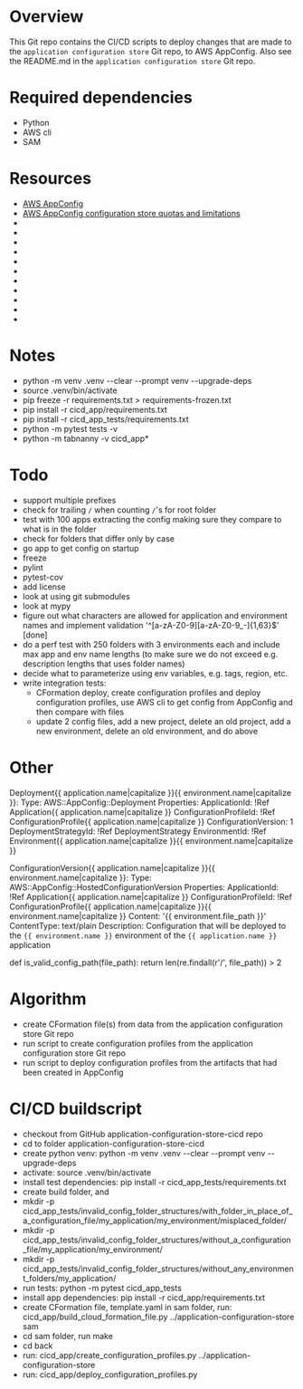 # Overview
This Git repo contains the CI/CD scripts to deploy changes that are made to the `application configuration store` Git repo, to AWS AppConfig.
Also see the README.md in the `application configuration store` Git repo.

# Required dependencies
- Python
- AWS cli
- SAM

# Resources
- [AWS AppConfig](<https://docs.aws.amazon.com/appconfig/latest/userguide/what-is-appconfig.html>)
- [AWS AppConfig configuration store quotas and limitations](<https://docs.aws.amazon.com/appconfig/latest/userguide/appconfig-free-form-configurations-creating.html#appconfig-creating-configuration-and-profile-quotas>)
- [](<>)
- [](<https://docs.python.org/3/library/venv.html>)
- [](<https://realpython.com/primer-on-jinja-templating/>)
- [](<https://realpython.com/pytest-python-testing/>)
- [](<https://github.com/github/gitignore>)
- [](<https://choosealicense.com>)
- [](<https://dbader.org/blog/write-a-great-readme-for-your-github-project>)
- [](<>)
- [](<>)
- [](<>)
- [](<>)

# Notes
- python -m venv .venv --clear --prompt venv --upgrade-deps
- source .venv/bin/activate
- pip freeze -r requirements.txt > requirements-frozen.txt
- pip install -r cicd_app/requirements.txt
- pip install -r cicd_app_tests/requirements.txt
- python -m pytest tests -v
- python -m tabnanny -v cicd_app*

# Todo
- support multiple prefixes
- check for trailing `/` when counting `/`'s for root folder
- test with 100 apps extracting the config making sure they compare to what is in the folder
- check for folders that differ only by case
- go app to get config on startup
- freeze
- pylint
- pytest-cov
- add license
- look at using git submodules
- look at mypy
- figure out what characters are allowed for application and environment names and implement validation '^[a-zA-Z0-9][a-zA-Z0-9_\-]{1,63}$' [done]
- do a perf test with 250 folders with 3 environments each and include max app and env name lengths (to make sure we do not exceed e.g. description lengths that
  uses folder names)
- decide what to parameterize using env variables, e.g. tags, region, etc.
- write integration tests:
  - CFormation deploy, create configuration profiles and deploy configuration profiles, use AWS cli to get config from AppConfig and then compare with files 
  - update 2 config files, add a new project, delete an old project, add a new environment, delete an old environment, and do above

# Other

  Deployment{{ application.name|capitalize }}{{ environment.name|capitalize }}:
    Type: AWS::AppConfig::Deployment
    Properties:
      ApplicationId: !Ref Application{{ application.name|capitalize }}
      ConfigurationProfileId: !Ref ConfigurationProfile{{ application.name|capitalize }}
      ConfigurationVersion: 1
      DeploymentStrategyId: !Ref DeploymentStrategy
      EnvironmentId: !Ref Environment{{ application.name|capitalize }}{{ environment.name|capitalize }}


  ConfigurationVersion{{ application.name|capitalize }}{{ environment.name|capitalize }}:
    Type: AWS::AppConfig::HostedConfigurationVersion
    Properties:
      ApplicationId: !Ref Application{{ application.name|capitalize }}
      ConfigurationProfileId: !Ref ConfigurationProfile{{ application.name|capitalize }}{{ environment.name|capitalize }}
      Content: '{{ environment.file_path }}'
      ContentType: text/plain
      Description: Configuration that will be deployed to the `{{ environment.name }}` environment of the `{{ application.name }}` application

def is_valid_config_path(file_path):
    return len(re.findall(r'/', file_path))  > 2

# Algorithm
- create CFormation file(s) from data from the application configuration store Git repo
- run script to create configuration profiles from the application configuration store Git repo
- run script to deploy configuration profiles from the artifacts that had been created in AppConfig

# CI/CD buildscript
- checkout from GitHub application-configuration-store-cicd repo
- cd to folder application-configuration-store-cicd
- create python venv: python -m venv .venv --clear --prompt venv --upgrade-deps
- activate: source .venv/bin/activate
- install test dependencies: pip install -r cicd_app_tests/requirements.txt
- create build folder, and
- mkdir -p cicd_app_tests/invalid_config_folder_structures/with_folder_in_place_of_a_configuration_file/my_application/my_environment/misplaced_folder/
- mkdir -p cicd_app_tests/invalid_config_folder_structures/without_a_configuration_file/my_application/my_environment/
- mkdir -p cicd_app_tests/invalid_config_folder_structures/without_any_environment_folders/my_application/
- run tests: python -m pytest cicd_app_tests
- install app dependencies: pip install -r cicd_app/requirements.txt
- create CFormation file, template.yaml in sam folder, run: cicd_app/build_cloud_formation_file.py ../application-configuration-store sam
- cd sam folder, run make
- cd back
- run: cicd_app/create_configuration_profiles.py ../application-configuration-store
- run: cicd_app/deploy_configuration_profiles.py 
